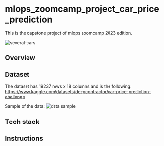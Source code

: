 # mlops_zoomcamp_project_car_price_prediction
This is the capstone project of mlops zoomcamp 2023 edition.

![several-cars](https://github.com/Sebasfac/mlops_zoomcamp_project_car_price_prediction/assets/48665389/a13cd8e2-12f5-42e7-984e-c270feacee2b)


## Overview

## Dataset
The dataset has 19237 rows x 18 columns and is the following:
https://www.kaggle.com/datasets/deepcontractor/car-price-prediction-challenge

Sample of the data:
![data sample](https://github.com/Sebasfac/mlops_zoomcamp_project_car_price_prediction/assets/48665389/d70669ac-64d4-41a7-acd2-ecadd2ec878c)


## Tech stack

## Instructions
